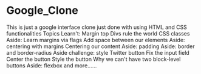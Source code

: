 # Google_Clone
This is just a google interface clone just done with using HTML and CSS functionalities
Topics Learn't:
Margin top
Divs rule the world
CSS classes
Aside: Learn margins via flags
Add space between our elements
Aside: centering with margins
Centering our content
Aside: padding
Aside: border and border-radius
Aside challenge: style Twitter button
Fix the input field
Center the button
Style the button
Why we can't have two block-level buttons
Aside: flexbox
and more......
